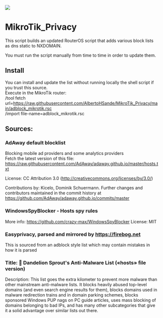 <img src="https://img.shields.io/static/v1?label=number+of+entries&message=40668&color=green?style=plastic&logo=appveyor" />  

# MikroTik_Privacy  
This script builds an updated RouterOS script that adds various block lists as dns static to NXDOMAIN.  

You must run the script manually from time to time in order to update them.

## Install

You can install and update the list without running locally the shell script if you trust this source.  
Execute in the MikroTik router:  
/tool fetch url=https://raw.githubusercontent.com/AlbertoHSande/MikroTik_Privacy/main/adblock_mikrotik.rsc  
/import file-name=adblock_mikrotik.rsc  

## Sources:
### AdAway default blocklist  
Blocking mobile ad providers and some analytics providers  
Fetch the latest version of this file:
https://raw.githubusercontent.com/AdAway/adaway.github.io/master/hosts.txt

License:
CC Attribution 3.0 (http://creativecommons.org/licenses/by/3.0/)

Contributions by:
Kicelo, Dominik Schuermann.
Further changes and contributors maintained in the commit history at
https://github.com/AdAway/adaway.github.io/commits/master

### WindowsSpyBlocker - Hosts spy rules
More info: https://github.com/crazy-max/WindowsSpyBlocker
License: MIT

### Easyprivacy, parsed and mirrored by https://firebog.net
This is sourced from an adblock style list which may contain mistakes in how it is parsed

### Title: 💊 Dandelion Sprout's Anti-Malware List («hosts» file version)
Description: This list goes the extra kilometer to prevent more malware than other mainstream anti-malware lists. It blocks heavily abused top-level domains (and even search engine results for them), blocks domains used in malware redirection trains and in domain parking schemes, blocks sponsored Windows PUP nags on PC guide articles, uses mass blocking of domains belonging to bad IPs, and has many other subcategories that give it a solid advantage over similar lists out there.
